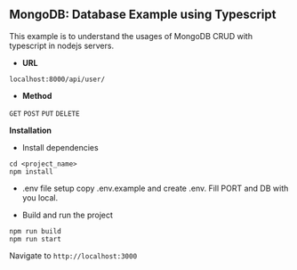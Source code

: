## MongoDB: Database Example using Typescript

This example is to understand the usages of MongoDB CRUD with typescript in nodejs servers.

- **URL**
```
localhost:8000/api/user/
```

- **Method**

`GET`
`POST`
`PUT`
`DELETE`


**Installation**
- Install dependencies
```
cd <project_name>
npm install
```
- .env file setup
copy .env.example and create .env. Fill PORT and DB with you local.

- Build and run the project
```
npm run build
npm run start
```
  Navigate to `http://localhost:3000`
